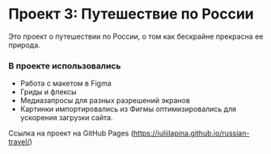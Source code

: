 # Проект 3: Путешествие по России

Это проект о путешествии по России, о том как бескрайне прекрасна ее природа.

### В проекте использовались 
* Работа с макетом в Figma 
* Гриды и флексы
* Медиазапросы для разных разрешений экранов
* Картинки импортировались из Фигмы оптимизировались для ускорения загрузки сайта.

Ссылка на проект на GitHub Pages (https://iuliilapina.github.io/russian-travel/)
